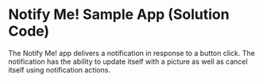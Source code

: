 Notify Me! Sample App (Solution Code)
=====================================

The Notify Me! app delivers a notification in response to a button click.
The notification has the ability to update itself with a picture as well as
cancel itself using notification actions.